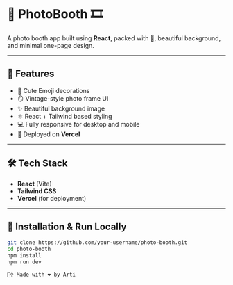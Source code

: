 # 📸 PhotoBooth 🎞️

A photo booth app built using **React**,   packed with 💖, beautiful background, and minimal one-page design.

---

## 🧡 Features

- 🎀 Cute Emoji decorations
- 🪞 Vintage-style photo frame UI
- ✨ Beautiful background image
- ⚛️ React + Tailwind based styling
- 💻 Fully responsive for desktop and mobile
- 🚀 Deployed on **Vercel**

---

## 🛠️ Tech Stack

- **React** (Vite)
- **Tailwind CSS**
- **Vercel** (for deployment)

---



## 🚀 Installation & Run Locally

```bash
git clone https://github.com/your-username/photo-booth.git
cd photo-booth
npm install
npm run dev

🙋‍♀️ Made with ❤️ by Arti
